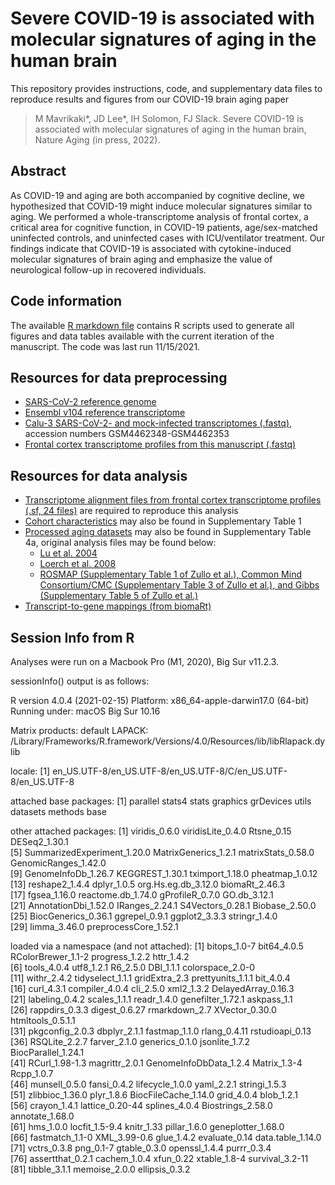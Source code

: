 # Severe COVID-19 is associated with molecular signatures of aging in the human brain
This repository provides instructions, code, and supplementary data files to reproduce results and figures from our COVID-19 brain aging paper 
> M Mavrikaki*, JD Lee*, IH Solomon, FJ Slack. Severe COVID-19 is associated with molecular signatures of aging
in the human brain, Nature Aging (in press, 2022). 

## Abstract

As COVID-19 and aging are both accompanied by cognitive decline, we hypothesized that COVID-19 might induce molecular signatures similar to aging. We performed a whole-transcriptome analysis of frontal cortex, a critical area for cognitive function, in COVID-19 patients, age/sex-matched uninfected controls, and uninfected cases with ICU/ventilator treatment. Our findings indicate that COVID-19 is associated with cytokine-induced molecular signatures of brain aging and emphasize the value of neurological follow-up in recovered individuals.

## Code information

The available [R markdown file](https://github.com/jonathandlee12/covid19-brain/blob/main/covid19_aging_rscripts_final.Rmd) contains R scripts used to generate all figures and data tables available with the current iteration of the manuscript. The code was last run 11/15/2021. 

## Resources for data preprocessing
- [SARS-CoV-2 reference genome](https://www.ncbi.nlm.nih.gov/nuccore/1798174254)
- [Ensembl v104 reference transcriptome](http://ftp.ensembl.org/pub/release-104/fasta/homo_sapiens/cdna/Homo_sapiens.GRCh38.cdna.all.fa.gz)
- [Calu-3 SARS-CoV-2- and mock-infected transcriptomes (.fastq)](https://www.ncbi.nlm.nih.gov/geo/query/acc.cgi?acc=GSE147507), accession numbers GSM4462348-GSM4462353
- [Frontal cortex transcriptome profiles from this manuscript (.fastq)](https://www.ncbi.nlm.nih.gov/geo/query/acc.cgi?acc=GSE188847)

## Resources for data analysis
- [Transcriptome alignment files from frontal cortex transcriptome profiles (.sf, 24 files)](https://www.ncbi.nlm.nih.gov/geo/query/acc.cgi?acc=GSE188847) are required to reproduce this analysis
- [Cohort characteristics](https://github.com/jonathandlee12/covid19-brain/blob/main/TableS1_patient_info.csv) may also be found in Supplementary Table 1
- [Processed aging datasets](https://github.com/jonathandlee12/covid19-brain/blob/main/master_aging_genesets.txt) may also be found in Supplementary Table 4a, original analysis files may be found below:
  - [Lu et al. 2004](https://static-content.springer.com/esm/art%3A10.1038%2Fnature02661/MediaObjects/41586_2004_BFnature02661_MOESM5_ESM.xls)
  - [Loerch et al. 2008](https://doi.org/10.1371/journal.pone.0003329.s007)
  - [ROSMAP (Supplementary Table 1 of Zullo et al.), Common Mind Consortium/CMC (Supplementary Table 3 of Zullo et al.), and Gibbs (Supplementary Table 5 of Zullo et al.)](https://static-content.springer.com/esm/art%3A10.1038%2Fs41586-019-1647-8/MediaObjects/41586_2019_1647_MOESM3_ESM.zip)
- [Transcript-to-gene mappings (from biomaRt)](https://github.com/jonathandlee12/covid19-brain/blob/main/tx2gene.txt)

## Session Info from R

Analyses were run on a Macbook Pro (M1, 2020), Big Sur v11.2.3. 

sessionInfo() output is as follows:

R version 4.0.4 (2021-02-15)
Platform: x86_64-apple-darwin17.0 (64-bit)
Running under: macOS Big Sur 10.16

Matrix products: default
LAPACK: /Library/Frameworks/R.framework/Versions/4.0/Resources/lib/libRlapack.dylib

locale:
[1] en_US.UTF-8/en_US.UTF-8/en_US.UTF-8/C/en_US.UTF-8/en_US.UTF-8

attached base packages:
[1] parallel  stats4    stats     graphics  grDevices utils     datasets  methods   base     

other attached packages:
 [1] viridis_0.6.0               viridisLite_0.4.0           Rtsne_0.15                  DESeq2_1.30.1              
 [5] SummarizedExperiment_1.20.0 MatrixGenerics_1.2.1        matrixStats_0.58.0          GenomicRanges_1.42.0       
 [9] GenomeInfoDb_1.26.7         KEGGREST_1.30.1             tximport_1.18.0             pheatmap_1.0.12            
[13] reshape2_1.4.4              dplyr_1.0.5                 org.Hs.eg.db_3.12.0         biomaRt_2.46.3             
[17] fgsea_1.16.0                reactome.db_1.74.0          gProfileR_0.7.0             GO.db_3.12.1               
[21] AnnotationDbi_1.52.0        IRanges_2.24.1              S4Vectors_0.28.1            Biobase_2.50.0             
[25] BiocGenerics_0.36.1         ggrepel_0.9.1               ggplot2_3.3.3               stringr_1.4.0              
[29] limma_3.46.0                preprocessCore_1.52.1      

loaded via a namespace (and not attached):
 [1] bitops_1.0-7           bit64_4.0.5            RColorBrewer_1.1-2     progress_1.2.2         httr_1.4.2            
 [6] tools_4.0.4            utf8_1.2.1             R6_2.5.0               DBI_1.1.1              colorspace_2.0-0      
[11] withr_2.4.2            tidyselect_1.1.1       gridExtra_2.3          prettyunits_1.1.1      bit_4.0.4             
[16] curl_4.3.1             compiler_4.0.4         cli_2.5.0              xml2_1.3.2             DelayedArray_0.16.3   
[21] labeling_0.4.2         scales_1.1.1           readr_1.4.0            genefilter_1.72.1      askpass_1.1           
[26] rappdirs_0.3.3         digest_0.6.27          rmarkdown_2.7          XVector_0.30.0         htmltools_0.5.1.1     
[31] pkgconfig_2.0.3        dbplyr_2.1.1           fastmap_1.1.0          rlang_0.4.11           rstudioapi_0.13       
[36] RSQLite_2.2.7          farver_2.1.0           generics_0.1.0         jsonlite_1.7.2         BiocParallel_1.24.1   
[41] RCurl_1.98-1.3         magrittr_2.0.1         GenomeInfoDbData_1.2.4 Matrix_1.3-4           Rcpp_1.0.7            
[46] munsell_0.5.0          fansi_0.4.2            lifecycle_1.0.0        yaml_2.2.1             stringi_1.5.3         
[51] zlibbioc_1.36.0        plyr_1.8.6             BiocFileCache_1.14.0   grid_4.0.4             blob_1.2.1            
[56] crayon_1.4.1           lattice_0.20-44        splines_4.0.4          Biostrings_2.58.0      annotate_1.68.0       
[61] hms_1.0.0              locfit_1.5-9.4         knitr_1.33             pillar_1.6.0           geneplotter_1.68.0    
[66] fastmatch_1.1-0        XML_3.99-0.6           glue_1.4.2             evaluate_0.14          data.table_1.14.0     
[71] vctrs_0.3.8            png_0.1-7              gtable_0.3.0           openssl_1.4.4          purrr_0.3.4           
[76] assertthat_0.2.1       cachem_1.0.4           xfun_0.22              xtable_1.8-4           survival_3.2-11       
[81] tibble_3.1.1           memoise_2.0.0          ellipsis_0.3.2        
